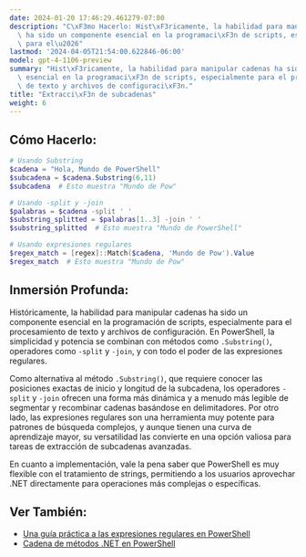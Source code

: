 ```yaml
---
date: 2024-01-20 17:46:29.461279-07:00
description: "C\xF3mo Hacerlo: Hist\xF3ricamente, la habilidad para manipular cadenas\
  \ ha sido un componente esencial en la programaci\xF3n de scripts, especialmente\
  \ para el\u2026"
lastmod: '2024-04-05T21:54:00.622846-06:00'
model: gpt-4-1106-preview
summary: "Hist\xF3ricamente, la habilidad para manipular cadenas ha sido un componente\
  \ esencial en la programaci\xF3n de scripts, especialmente para el procesamiento\
  \ de texto y archivos de configuraci\xF3n."
title: "Extracci\xF3n de subcadenas"
weight: 6
---
```


## Cómo Hacerlo:
```PowerShell
# Usando Substring
$cadena = "Hola, Mundo de PowerShell"
$subcadena = $cadena.Substring(6,11)
$subcadena  # Esto muestra "Mundo de Pow"

# Usando -split y -join
$palabras = $cadena -split ' '
$substring_splitted = $palabras[1..3] -join ' '
$substring_splitted  # Esto muestra "Mundo de PowerShell"

# Usando expresiones regulares
$regex_match = [regex]::Match($cadena, 'Mundo de Pow').Value
$regex_match  # Esto muestra "Mundo de Pow"
```

## Inmersión Profunda:
Históricamente, la habilidad para manipular cadenas ha sido un componente esencial en la programación de scripts, especialmente para el procesamiento de texto y archivos de configuración. En PowerShell, la simplicidad y potencia se combinan con métodos como `.Substring()`, operadores como `-split` y `-join`, y con todo el poder de las expresiones regulares.

Como alternativa al método `.Substring()`, que requiere conocer las posiciones exactas de inicio y longitud de la subcadena, los operadores `-split` y `-join` ofrecen una forma más dinámica y a menudo más legible de segmentar y recombinar cadenas basándose en delimitadores. Por otro lado, las expresiones regulares son una herramienta muy potente para patrones de búsqueda complejos, y aunque tienen una curva de aprendizaje mayor, su versatilidad las convierte en una opción valiosa para tareas de extracción de subcadenas avanzadas.

En cuanto a implementación, vale la pena saber que PowerShell es muy flexible con el tratamiento de strings, permitiendo a los usuarios aprovechar .NET directamente para operaciones más complejas o específicas.

## Ver También:
- [Una guía práctica a las expresiones regulares en PowerShell](https://www.regular-expressions.info/powershell.html)
- [Cadena de métodos .NET en PowerShell](https://docs.microsoft.com/en-us/dotnet/api/system.string?view=net-6.0)
